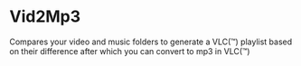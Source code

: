 # Vid2Mp3

Compares your video and music folders to generate a VLC(™) playlist based on their difference after which you can convert to mp3 in VLC(™)
